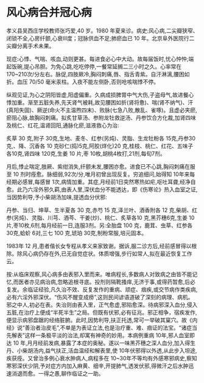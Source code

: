 # 风心病合并冠心病

孝义县吴西庄学校教师张巧爱,40 岁。1980 年夏来诊。病史:风心病,二尖瓣狭窄、闭锁不全,心房纤颤,心衰Ⅲ度；冠脉供血不足;肺瘀血已 10 年。北京阜外医院行二尖瓣分离手术未果。

现症:心悸、气喘、咳血,动则更甚。每进食必心中大动。故每届饭时,忧心忡忡;端起饭碗,提心吊胆。为免心跳,吃吃停停,一餐常延搁二三小时之久。心率常在170~210次/分左右。脉促,四肢厥冷,胸闷刺痛,唇、指舌青紫。自汗淋漓,腰困如折。血压 70/50 毫米汞柱。入夜不能左侧卧,否则呛咳喘悸不停。

纵观见证,为心之阴阳皆虚,阳虚偏重。久病成损脾胃中气大伤,子盗母气,故进餐心悸加重。渐至五脏失养,先天肾气被耗,故见腰困如折(肾将惫)、喘(肾不纳气)、汗(真阳失固)、厥逆(命火不主温煦四末)、败脉(七急八败,散乱、雀啄)。且虚必夹瘀,瘀阻心脉,故胸闷刺痛。拟炙甘草汤、参附龙牡救逆汤、丹参饮合方化裁,加肾四味及桃仁、红花,温肾回阳,通脉化瘀,滋液救心为治:

炙草 30 克,附子 30克,生地、麦冬、红参(另炖)、灵脂、生龙牡粉各 15克,丹参30克,、降、沉香各 10 克砂仁(捣)5克,阿胶(烊化)20 克,桂枝、桃仁、红花、五味子各10克,肾四味 120克,生姜 10 片,枣 10枚,胡桃4枚打,21剂,每旬7剂。

月后,悸止喘定,肢厥、紫绀消失,纤颤未发,腰困亦愈。进食已不心跳,胸闷刺痛在服至 10 剂时痊愈。脉细弱,92次/分,唯月初曾出现反复。穷追细问,始得知 10年来每经期必感冒,每感冒 1次,病情加重。其症,月经前1日突然寒热如疟,呕吐耳聋,经净自愈。此乃六淫外邪久羁,由表人里,深伏血分不能透达，即《伤寒论》热入血室之证,当因势利导,予小柴胡汤加味,提透血分伏邪:

丹参、当归、坤草、生半夏各 30 克,赤芍 15 克,泽兰叶、酒香附各 12 克,柴胡、红参(另炖)、灵脂、川芎、酒芩、干姜(炒)、桃仁、炙草各10 克,黑芥穗6克,生姜 10 片,枣10枚,6剂,每月经前一日,连服3剂。另:全胎盘 100 克，鹿茸、虫草、红参各 30克,蛤蚧 6对,三七 100 克,琥珀 30克,制粉常服,培元固本。

1983年 12 月,患者偕长女专程从孝义来家致谢。据诉,服二诊方后,经前感冒得以根除。除风心病仍存在外,已无自觉症状。体质增强,步行如常人,拟在最近恢复工作云。

按:从临床观察,风心病多由表邪入里而来。唯病程长,多数病人对致病之由皆不能记忆,而医者亦见病治病,忽略追根寻底。投剂则隔靴搔痒,无济于事,或得药暂愈,后必复发。余临证经验,凡久治不效、反复发作的重病、顽症、痼疾,或交节病作类疾病,必有六淫外邪深伏。“伤风不醒变成痨”,这则民间谚语道破了深刻的病理、病机。邪之中人,初必在表。失治则由表入里，正气愈虚,邪陷愈深。待病邪深入血分,侵入五脏,在治疗上便成“半死半生”之局。但既有伏邪,必有征兆。邪正相争，宿疾发作,便显示病邪盘踞的经络脏腑。此时,因势利导,扶正托透,常可一举破其窠穴。故《内经》说“善治者治皮毛”,不单是为表证立法,也是治疗重、难、痼证的法宝。“诸症当先解表”这样一条极平淡的治法,却寓有神奇的妙用。本病例重病 10年,邪人血室即达 10 年,月月经前发病,暴露了本症的奥秘。遂以一味黑芥穗之深人血分,加入得生丹、小柴胡汤内,益气扶正,活血温经和解表里,使 10年伏邪得以外透,从此步入坦途,疾获痊。又曾治多例心衰水肿病人,病程多在 10~30年不等均有外感寒邪病史,察知寒邪深伏少阴,予对症方内加入麻黄、细辛,开提肺气,透发伏邪,得微汗之后水肿迅速消退而愈。一得之愚,聊作临证之一助。